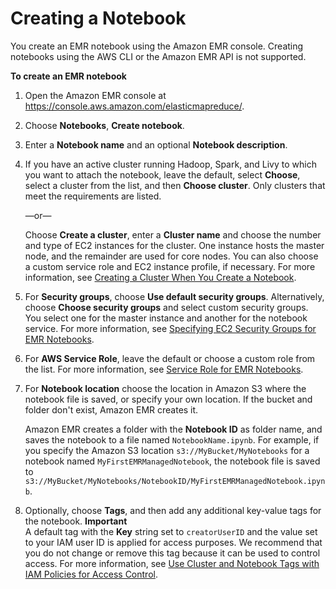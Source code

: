 # Creating a Notebook<a name="emr-managed-notebooks-create"></a>

You create an EMR notebook using the Amazon EMR console\. Creating notebooks using the AWS CLI or the Amazon EMR API is not supported\.

**To create an EMR notebook**

1. Open the Amazon EMR console at [https://console\.aws\.amazon\.com/elasticmapreduce/](https://console.aws.amazon.com/elasticmapreduce/)\.

1. Choose **Notebooks**, **Create notebook**\.

1. Enter a **Notebook name** and an optional **Notebook description**\.

1. If you have an active cluster running Hadoop, Spark, and Livy to which you want to attach the notebook, leave the default, select **Choose**, select a cluster from the list, and then **Choose cluster**\. Only clusters that meet the requirements are listed\.

   —or—

   Choose **Create a cluster**, enter a **Cluster name** and choose the number and type of EC2 instances for the cluster\. One instance hosts the master node, and the remainder are used for core nodes\. You can also choose a custom service role and EC2 instance profile, if necessary\. For more information, see [Creating a Cluster When You Create a Notebook](emr-managed-notebooks-cluster.md#emr-managed-notebooks-new-cluster)\.

1. For **Security groups**, choose **Use default security groups**\. Alternatively, choose **Choose security groups** and select custom security groups\. You select one for the master instance and another for the notebook service\. For more information, see [Specifying EC2 Security Groups for EMR Notebooks](emr-managed-notebooks-security-groups.md)\.

1. For **AWS Service Role**, leave the default or choose a custom role from the list\. For more information, see [Service Role for EMR Notebooks](emr-managed-notebooks-service-role.md)\.

1. For **Notebook location** choose the location in Amazon S3 where the notebook file is saved, or specify your own location\. If the bucket and folder don't exist, Amazon EMR creates it\.

   Amazon EMR creates a folder with the **Notebook ID** as folder name, and saves the notebook to a file named `NotebookName.ipynb`\. For example, if you specify the Amazon S3 location `s3://MyBucket/MyNotebooks` for a notebook named `MyFirstEMRManagedNotebook`, the notebook file is saved to `s3://MyBucket/MyNotebooks/NotebookID/MyFirstEMRManagedNotebook.ipynb`\.

1. Optionally, choose **Tags**, and then add any additional key\-value tags for the notebook\.
**Important**  
A default tag with the **Key** string set to `creatorUserID` and the value set to your IAM user ID is applied for access purposes\. We recommend that you do not change or remove this tag because it can be used to control access\. For more information, see [Use Cluster and Notebook Tags with IAM Policies for Access Control](security_iam_emr-with-iam.md#emr-tag-based-access)\.